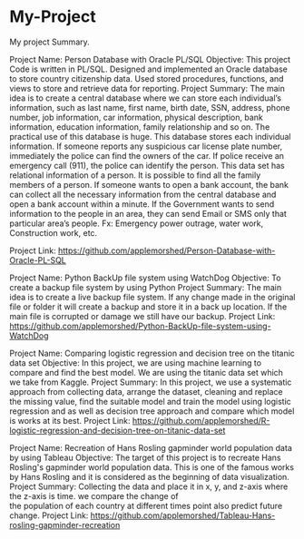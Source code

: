 # My-Project
My project Summary.

Project Name: Person Database with Oracle PL/SQL
Objective: 
  This project Code is written in PL/SQL. Designed and implemented an Oracle database to store country citizenship data.
  Used stored procedures, functions, and views to store and retrieve data for reporting.
Project Summary: 
  The main idea is to create a central database where we can store each individual’s information, 
such as last name, first name, birth date, SSN, address, phone number, job information, car information, physical description, bank information, education information, family relationship and so on. The practical use of this database is huge. This database stores each individual information. If someone reports any suspicious car license plate number, 
immediately the police can find the owners of the car. If police receive an emergency call (911), the police can identify the person. This data set has relational information of a person. It is possible to find all the family members of a 
person. If someone wants to open a bank account, the bank can collect all the necessary information from the central database and open a bank account within a minute. If the Government wants to send information to the people in an area, they can send 
Email or SMS only that particular area’s people. Fx: Emergency power outrage, water work, Construction work, etc.

Project Link: https://github.com/applemorshed/Person-Database-with-Oracle-PL-SQL

Project Name: Python BackUp file system using WatchDog
Objective: 
  To create a backup file system by using Python
Project Summary:
  The main idea is to create a live backup file system. If any change made in the original file or folder it will create a backup and store it in a back up location. If the main file is corrupted or damage we still have our backup.
Project Link: https://github.com/applemorshed/Python-BackUp-file-system-using-WatchDog

Project Name: Comparing logistic regression and decision tree on the titanic data set
Objective: In this project, we are using machine learning to compare and find the best model. We are using the titanic 
data set which we take from Kaggle.
Project Summary: In this project, we use a systematic approach from collecting data, arrange the dataset, cleaning and replace
the missing value, find the suitable model and train the model using logistic regression and as well as decision tree approach 
and compare which model is works at its best.
Project Link: https://github.com/applemorshed/R-logistic-regression-and-decision-tree-on-titanic-data-set

Project Name: Recreation of Hans Rosling gapminder world population data by using Tableau
Objective: The target of this project is to recreate Hans Rosling's gapminder world population data. This is one of the famous works by Hans Rosling and it is considered as the beginning of data visualization. 
Project Summary: Collecting the data and place it in x, y, and z-axis where the z-axis is time. we compare the change of  
the population of each country at different times point also predict future change.
Project Link: https://github.com/applemorshed/Tableau-Hans-rosling-gapminder-recreation
